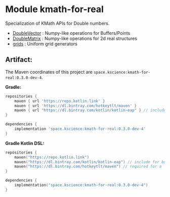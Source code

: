 # Module kmath-for-real

Specialization of KMath APIs for Double numbers.

 - [DoubleVector](src/commonMain/kotlin/space/kscience/kmath/real/DoubleVector.kt) : Numpy-like operations for Buffers/Points
 - [DoubleMatrix](src/commonMain/kotlin/space/kscience/kmath/real/DoubleMatrix.kt) : Numpy-like operations for 2d real structures
 - [grids](src/commonMain/kotlin/space/kscience/kmath/structures/grids.kt) : Uniform grid generators


## Artifact:

The Maven coordinates of this project are `space.kscience:kmath-for-real:0.3.0-dev-4`.

**Gradle:**
```gradle
repositories {
    maven { url 'https://repo.kotlin.link' }
    maven { url 'https://dl.bintray.com/hotkeytlt/maven' }
    maven { url "https://dl.bintray.com/kotlin/kotlin-eap" } // include for builds based on kotlin-eap
}

dependencies {
    implementation 'space.kscience:kmath-for-real:0.3.0-dev-4'
}
```
**Gradle Kotlin DSL:**
```kotlin
repositories {
    maven("https://repo.kotlin.link")
    maven("https://dl.bintray.com/kotlin/kotlin-eap") // include for builds based on kotlin-eap
    maven("https://dl.bintray.com/hotkeytlt/maven") // required for a
}

dependencies {
    implementation("space.kscience:kmath-for-real:0.3.0-dev-4")
}
```
